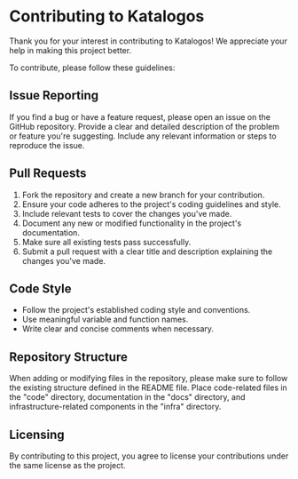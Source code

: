 # Contributing to Katalogos

Thank you for your interest in contributing to Katalogos! We appreciate your help in making this project better.

To contribute, please follow these guidelines:

## Issue Reporting

If you find a bug or have a feature request, please open an issue on the GitHub repository. Provide a clear and detailed description of the problem or feature you're suggesting. Include any relevant information or steps to reproduce the issue.

## Pull Requests

1. Fork the repository and create a new branch for your contribution.
2. Ensure your code adheres to the project's coding guidelines and style.
3. Include relevant tests to cover the changes you've made.
4. Document any new or modified functionality in the project's documentation.
5. Make sure all existing tests pass successfully.
6. Submit a pull request with a clear title and description explaining the changes you've made.

## Code Style

- Follow the project's established coding style and conventions.
- Use meaningful variable and function names.
- Write clear and concise comments when necessary.

## Repository Structure

When adding or modifying files in the repository, please make sure to follow the existing structure defined in the README file. Place code-related files in the "code" directory, documentation in the "docs" directory, and infrastructure-related components in the "infra" directory.

## Licensing

By contributing to this project, you agree to license your contributions under the same license as the project.
